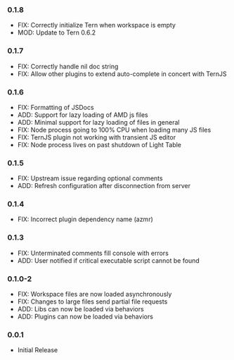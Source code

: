 ### 0.1.8

* FIX: Correctly initialize Tern when workspace is empty
* MOD: Update to Tern 0.6.2

### 0.1.7

* FIX: Correctly handle nil doc string
* FIX: Allow other plugins to extend auto-complete in concert with TernJS

### 0.1.6

* FIX: Formatting of JSDocs
* ADD: Support for lazy loading of AMD js files
* ADD: Minimal support for lazy loading of files in general
* FIX: Node process going to 100% CPU when loading many JS files
* FIX: TernJS plugin not working with transient JS editor
* FIX: Node process lives on past shutdown of Light Table

### 0.1.5

* FIX: Upstream issue regarding optional comments
* ADD: Refresh configuration after disconnection from server

### 0.1.4

* FIX: Incorrect plugin dependency name (azmr)

### 0.1.3

* FIX: Unterminated comments fill console with errors
* ADD: User notified if critical executable script cannot be found

### 0.1.0-2

* FIX: Workspace files are now loaded asynchronously
* FIX: Changes to large files send partial file requests
* ADD: Libs can now be loaded via behaviors
* ADD: Plugins can now be loaded via behaviors

### 0.0.1
* Initial Release
